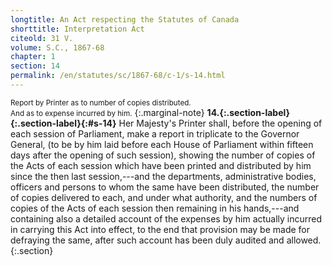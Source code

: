 ```yaml
---
longtitle: An Act respecting the Statutes of Canada
shorttitle: Interpretation Act
citeold: 31 V.
volume: S.C., 1867-68
chapter: 1
section: 14
permalink: /en/statutes/sc/1867-68/c-1/s-14.html
---
```

<small>Report by Printer as to number of copies distributed.</small>  
<small>And as to expense incurred by him.</small>
{:.marginal-note}
<strong><a><span>14.</span>{:.section-label}</a>{:.section-label}{:#s-14}</strong> Her Majesty's Printer shall, before the opening of each session of Parliament, make a report in triplicate to the Governor General, (to be by him laid before each House of Parliament within fifteen days after the opening of such session), showing the number of copies of the Acts of each session which have been printed and distributed by him since the then last session,---and the departments, administrative bodies, officers and persons to whom the same have been distributed, the number of copies delivered to each, and under what authority, and the numbers of copies of the Acts of each session then remaining in his hands,---and containing also a detailed account of the expenses by him actually incurred in carrying this Act into effect, to the end that provision may be made for defraying the same, after such account has been duly audited and allowed.
{:.section}